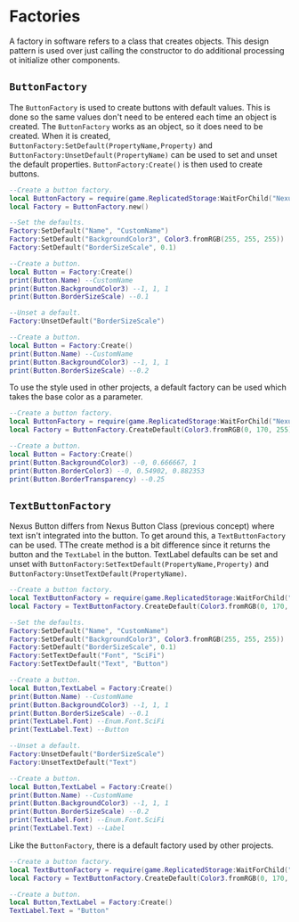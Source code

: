 # Factories
A factory in software refers to a class that
creates objects. This design pattern is used
over just calling the constructor to do additional
processing ot initialize other components.

## `ButtonFactory`
The `ButtonFactory` is used to create buttons
with default values. This is done so the
same values don't need to be entered each time
an object is created. The `ButtonFactory` works
as an object, so it does need to be created. When
it is created, `ButtonFactory:SetDefault(PropertyName,Property)`
and `ButtonFactory:UnsetDefault(PropertyName)` can
be used to set and unset the default properties.
`ButtonFactory:Create()` is then used to create
buttons.

```lua
--Create a button factory.
local ButtonFactory = require(game.ReplicatedStorage:WaitForChild("NexusButton")).ButtonFactory
local Factory = ButtonFactory.new()

--Set the defaults.
Factory:SetDefault("Name", "CustomName")
Factory:SetDefault("BackgroundColor3", Color3.fromRGB(255, 255, 255))
Factory:SetDefault("BorderSizeScale", 0.1)

--Create a button.
local Button = Factory:Create()
print(Button.Name) --CustomName
print(Button.BackgroundColor3) --1, 1, 1
print(Button.BorderSizeScale) --0.1

--Unset a default.
Factory:UnsetDefault("BorderSizeScale")

--Create a button.
local Button = Factory:Create()
print(Button.Name) --CustomName
print(Button.BackgroundColor3) --1, 1, 1
print(Button.BorderSizeScale) --0.2
```

To use the style used in other projects,
a default factory can be used which takes
the base color as a parameter.
```lua
--Create a button factory.
local ButtonFactory = require(game.ReplicatedStorage:WaitForChild("NexusButton")).ButtonFactory
local Factory = ButtonFactory.CreateDefault(Color3.fromRGB(0, 170, 255))

--Create a button.
local Button = Factory:Create()
print(Button.BackgroundColor3) --0, 0.666667, 1
print(Button.BorderColor3) --0, 0.54902, 0.882353
print(Button.BorderTransparency) --0.25
```

## `TextButtonFactory`
Nexus Button differs from Nexus Button Class
(previous concept) where text isn't integrated
into the button. To get around this, a
`TextButtonFactory` can be used. TThe create method
is a bit difference since it returns the button
and the `TextLabel` in the button. TextLabel defaults
can be set and unset with `ButtonFactory:SetTextDefault(PropertyName,Property)`
and `ButtonFactory:UnsetTextDefault(PropertyName)`.

```lua
--Create a button factory.
local TextButtonFactory = require(game.ReplicatedStorage:WaitForChild("NexusButton")).TextButtonFactory
local Factory = TextButtonFactory.CreateDefault(Color3.fromRGB(0, 170, 255))

--Set the defaults.
Factory:SetDefault("Name", "CustomName")
Factory:SetDefault("BackgroundColor3", Color3.fromRGB(255, 255, 255))
Factory:SetDefault("BorderSizeScale", 0.1)
Factory:SetTextDefault("Font", "SciFi")
Factory:SetTextDefault("Text", "Button")

--Create a button.
local Button,TextLabel = Factory:Create()
print(Button.Name) --CustomName
print(Button.BackgroundColor3) --1, 1, 1
print(Button.BorderSizeScale) --0.1
print(TextLabel.Font) --Enum.Font.SciFi
print(TextLabel.Text) --Button

--Unset a default.
Factory:UnsetDefault("BorderSizeScale")
Factory:UnsetTextDefault("Text")

--Create a button.
local Button,TextLabel = Factory:Create()
print(Button.Name) --CustomName
print(Button.BackgroundColor3) --1, 1, 1
print(Button.BorderSizeScale) --0.2
print(TextLabel.Font) --Enum.Font.SciFi
print(TextLabel.Text) --Label
```

Like the `ButtonFactory`, there is a default 
factory used by other projects.

```lua
--Create a button factory.
local TextButtonFactory = require(game.ReplicatedStorage:WaitForChild("NexusButton")).TextButtonFactory
local Factory = TextButtonFactory.CreateDefault(Color3.fromRGB(0, 170, 255))

--Create a button.
local Button,TextLabel = Factory:Create()
TextLabel.Text = "Button"
```